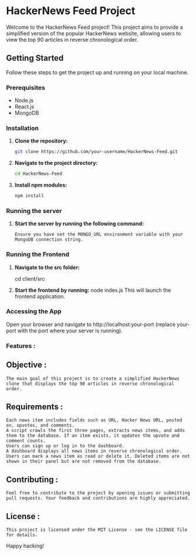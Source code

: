 # HackerNews Feed Project

Welcome to the HackerNews Feed project! This project aims to provide a simplified version of the popular HackerNews website, allowing users to view the top 90 articles in reverse chronological order.

## Getting Started

Follow these steps to get the project up and running on your local machine.

### Prerequisites

- Node.js
- React.js
- MongoDB

### Installation

1. **Clone the repository:**

   ```bash
   git clone https://github.com/your-username/HackerNews-Feed.git
2. **Navigate to the project directory:**
   ```bash
   cd HackerNews-Feed

3. **Install npm modules:**
   ```bash
   npm install

### Running the server

1. **Start the server by running the following command:**

   ```node server.js
   Ensure you have set the MONGO_URL environment variable with your MongoDB connection string.

### Running the Frontend

1. **Navigate to the src folder:**

   cd client/src
2. **Start the frontend by running:**
    node index.js
    This will launch the frontend application.

### Accessing the App
  Open your browser and navigate to http://localhost:your-port (replace your-port with the port where your server is running).

### Features :
  ## Objective :
    The main goal of this project is to create a simplified HackerNews clone that displays the top 90 articles in reverse chronological order.
  ## Requirements :
    Each news item includes fields such as URL, Hacker News URL, posted on, upvotes, and comments.
    A script crawls the first three pages, extracts news items, and adds them to the database. If an item exists, it updates the upvote and comment counts.
    Users can sign up or log in to the dashboard.
    A dashboard displays all news items in reverse chronological order.
    Users can mark a news item as read or delete it. Deleted items are not shown in their panel but are not removed from the database.

  ## Contributing :
    Feel free to contribute to the project by opening issues or submitting pull requests. Your feedback and contributions are highly appreciated.

  ## License :
    This project is licensed under the MIT License - see the LICENSE file for details.

Happy hacking!
  
